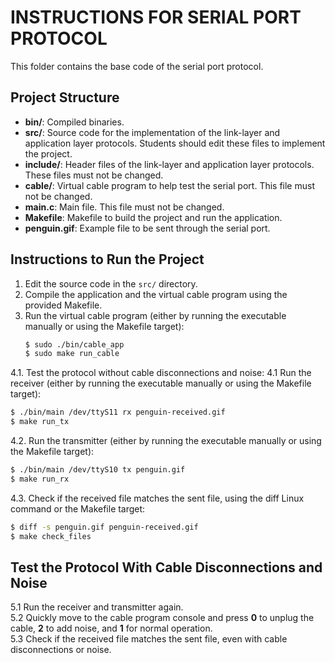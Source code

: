 # INSTRUCTIONS FOR SERIAL PORT PROTOCOL

This folder contains the base code of the serial port protocol.

## Project Structure

- **bin/**: Compiled binaries.
- **src/**: Source code for the implementation of the link-layer and application layer protocols. Students should edit these files to implement the project.
- **include/**: Header files of the link-layer and application layer protocols. These files must not be changed.
- **cable/**: Virtual cable program to help test the serial port. This file must not be changed.
- **main.c**: Main file. This file must not be changed.
- **Makefile**: Makefile to build the project and run the application.
- **penguin.gif**: Example file to be sent through the serial port.

## Instructions to Run the Project

1. Edit the source code in the `src/` directory.
2. Compile the application and the virtual cable program using the provided Makefile.
3. Run the virtual cable program (either by running the executable manually or using the Makefile target):
   ```bash
   $ sudo ./bin/cable_app
   $ sudo make run_cable
   ```
4.1. Test the protocol without cable disconnections and noise: 4.1 Run the receiver (either by running the executable manually or using the Makefile target):
   ```bash
   $ ./bin/main /dev/ttyS11 rx penguin-received.gif
   $ make run_tx
   ```
4.2. Run the transmitter (either by running the executable manually or using the Makefile target):
   ```bash
   $ ./bin/main /dev/ttyS10 tx penguin.gif
   $ make run_rx
   ```
4.3. Check if the received file matches the sent file, using the diff Linux command or the Makefile target:
   ```bash
   $ diff -s penguin.gif penguin-received.gif
   $ make check_files
   ```
## Test the Protocol With Cable Disconnections and Noise

5.1 Run the receiver and transmitter again.  
5.2 Quickly move to the cable program console and press **0** to unplug the cable, **2** to add noise, and **1** for normal operation.  
5.3 Check if the received file matches the sent file, even with cable disconnections or noise.
